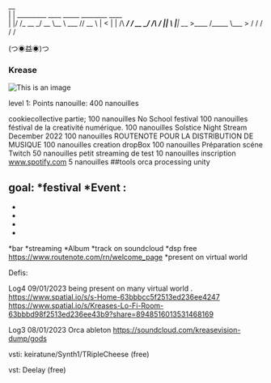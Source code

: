

 __                                         
|  | _________   ____ _____  ________ ____  
|  |/ /\_  __ \_/ __ \\__  \ \___   // __ \ 
|    <  |  | \/\  ___/ / __ \_/    /\  ___/ 
|__|_ \ |__|    \___  >____  /_____ \\___  >
     \/             \/     \/      \/    \/ 

(つ◉益◉)つ

### Krease

![This is an image](https://i1.sndcdn.com/avatars-3Iy0eU8EYVTrtadW-II1gkQ-t500x500.jpg)

level  1: 
Points nanouille: 400 nanouilles

cookiecollective partie;                  100 nanouilles
No School festival                        100 nanouilles
féstival de la creativité numérique.      100 nanouilles
Solstice Night Stream December 2022       100 nanouilles
ROUTENOTE POUR LA DISTRIBUTION DE MUSIQUE  100 nanouilles
creation dropBox                           100 nanouilles
Préparation scéne Twitch                    50 nanouilles
petit streaming de test                     10 nanouilles
inscription  www.spotify.com                5 nanouilles
##tools
orca
processing
unity


goal:
*festival
*Event :
-
-
-
-
-

*bar
*streaming
*Album
*track on soundcloud
*dsp free  https://www.routenote.com/rn/welcome_page
*present on  virtual world


Defis:






Log4 09/01/2023
being present on many virtual world .
https://www.spatial.io/s/s-Home-63bbbcc5f2513ed236ee4247
https://www.spatial.io/s/Kreases-Lo-Fi-Room-63bbbd98f2513ed236ee43b9?share=8948516013531468169

Log3 08/01/2023
Orca ableton
https://soundcloud.com/kreasevision-dump/gods    

vsti:
keiratune/Synth1/TRipleCheese  (free)

vst: Deelay (free)
